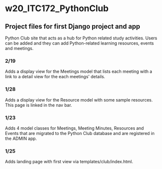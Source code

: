 # w20_ITC172_PythonClub

## Project files for first Django project and app
Python Club site that acts as a hub for Python related study activities. Users can be added and they can add Python-related learning resources, events and meetings. 

### 2/19
Adds a display view for the Meetings model that lists each meeting with a link to a detail view for the each meetings' details. 

### 1/28
Adds a display view for the Resource model with some sample resources. This page is linked in the nav bar. 

### 1/23 
Adds 4 model classes for Meetings, Meeting Minutes, Resources and Events that are migrated to the Python Club database and are registered in the ADMIN app.

### 1/25 
Adds landing page with first view via templates/club/index.html. 
